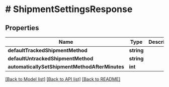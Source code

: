 # # ShipmentSettingsResponse

## Properties

Name | Type | Description | Notes
------------ | ------------- | ------------- | -------------
**defaultTrackedShipmentMethod** | **string** |  | [optional]
**defaultUntrackedShipmentMethod** | **string** |  | [optional]
**automaticallySetShipmentMethodAfterMinutes** | **int** |  | [optional]

[[Back to Model list]](../../README.md#models) [[Back to API list]](../../README.md#endpoints) [[Back to README]](../../README.md)
